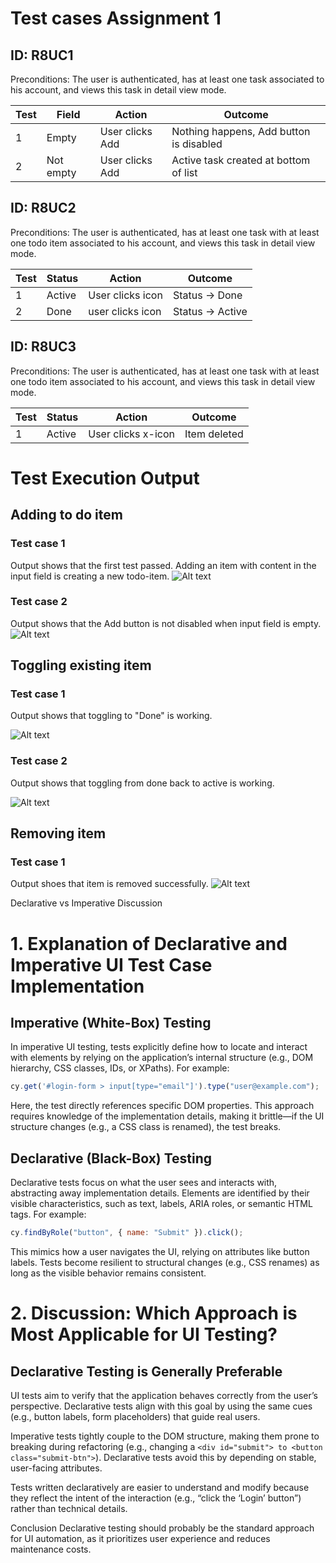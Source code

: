 # Test cases Assignment 1

## ID: R8UC1

Preconditions: The user is authenticated, has at least one task associated to his account, and
views this task in detail view mode.

| Test | Field     | Action          | Outcome                                 |
| ---- | --------- | --------------- | --------------------------------------- |
| 1    | Empty     | User clicks Add | Nothing happens, Add button is disabled |
| 2    | Not empty | User clicks Add | Active task created at bottom of list   |

## ID: R8UC2

Preconditions: The user is authenticated, has at least one task with at least one todo item
associated to his account, and views this task in detail view mode.

| Test | Status | Action           | Outcome          |
| ---- | ------ | ---------------- | ---------------- |
| 1    | Active | User clicks icon | Status -> Done   |
| 2    | Done   | user clicks icon | Status -> Active |

## ID: R8UC3

Preconditions: The user is authenticated, has at least one task with at least one todo item
associated to his account, and views this task in detail view mode.

| Test | Status | Action             | Outcome      |
| ---- | ------ | ------------------ | ------------ |
| 1    | Active | User clicks x-icon | Item deleted |

# Test Execution Output

## Adding to do item

### Test case 1

Output shows that the first test passed. Adding an item with content in the input field is creating a new todo-item.
![Alt text](../cypress_screenshots/add_item_success.png)

### Test case 2

Output shows that the Add button is not disabled when input field is empty.
![Alt text](../cypress_screenshots/add_item_fail.png)

## Toggling existing item

### Test case 1

Output shows that toggling to "Done" is working.

![Alt text](../cypress_screenshots/test_1.png)

### Test case 2

Output shows that toggling from done back to active is working.

![Alt text](../cypress_screenshots/test_2.png)

## Removing item

### Test case 1

Output shoes that item is removed successfully.
![Alt text](../cypress_screenshots/remove_item.png)

Declarative vs Imperative Discussion

# 1. Explanation of Declarative and Imperative UI Test Case Implementation

## Imperative (White-Box) Testing

In imperative UI testing, tests explicitly define how to locate and interact with elements by relying on the application’s internal structure (e.g., DOM hierarchy, CSS classes, IDs, or XPaths). For example:

```javascript
cy.get('#login-form > input[type="email"]').type("user@example.com");
```

Here, the test directly references specific DOM properties. This approach requires knowledge of the implementation details, making it brittle—if the UI structure changes (e.g., a CSS class is renamed), the test breaks.

## Declarative (Black-Box) Testing

Declarative tests focus on what the user sees and interacts with, abstracting away implementation details. Elements are identified by their visible characteristics, such as text, labels, ARIA roles, or semantic HTML tags. For example:

```javascript
cy.findByRole("button", { name: "Submit" }).click();
```

This mimics how a user navigates the UI, relying on attributes like button labels. Tests become resilient to structural changes (e.g., CSS renames) as long as the visible behavior remains consistent.

# 2. Discussion: Which Approach is Most Applicable for UI Testing?

## Declarative Testing is Generally Preferable

UI tests aim to verify that the application behaves correctly from the user’s perspective. Declarative tests align with this goal by using the same cues (e.g., button labels, form placeholders) that guide real users.

Imperative tests tightly couple to the DOM structure, making them prone to breaking during refactoring (e.g., changing a `<div id="submit"> to <button class="submit-btn">`). Declarative tests avoid this by depending on stable, user-facing attributes.

Tests written declaratively are easier to understand and modify because they reflect the intent of the interaction (e.g., “click the ‘Login’ button”) rather than technical details.

Conclusion
Declarative testing should probably be the standard approach for UI automation, as it prioritizes user experience and reduces maintenance costs.
